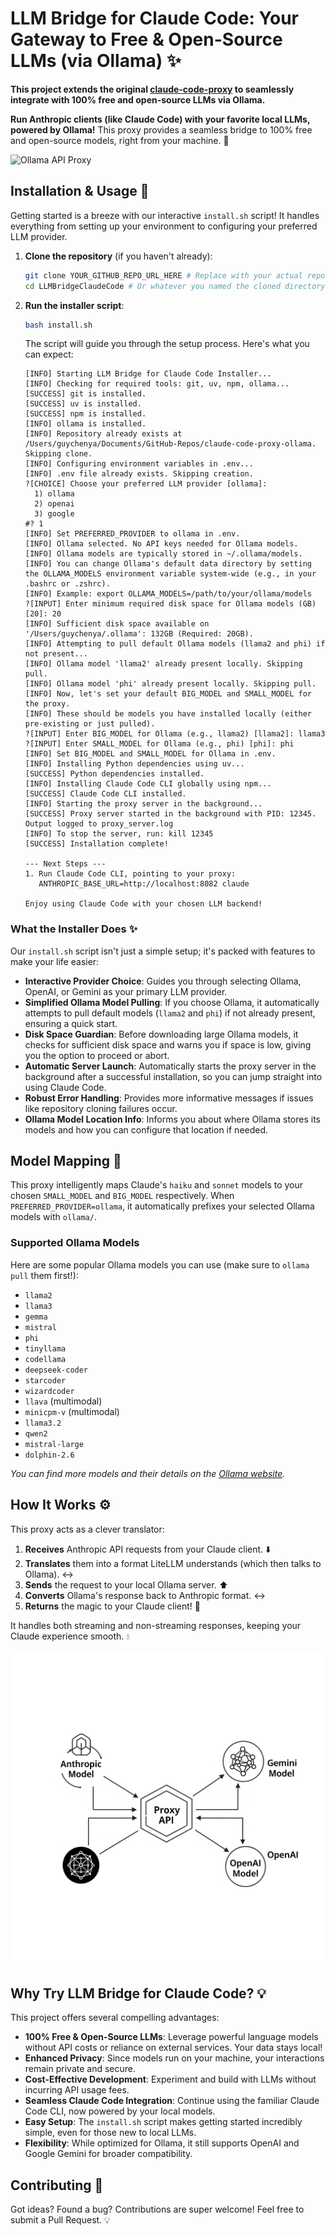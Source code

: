 # LLM Bridge for Claude Code: Your Gateway to Free & Open-Source LLMs (via Ollama) ✨

**This project extends the original [claude-code-proxy](https://github.com/1rgs/claude-code-proxy) to seamlessly integrate with 100% free and open-source LLMs via Ollama.**

**Run Anthropic clients (like Claude Code) with your favorite local LLMs, powered by Ollama!** This proxy provides a seamless bridge to 100% free and open-source models, right from your machine. 🔗


![Ollama API Proxy](ollama_proxy.png)

## Installation & Usage 🚀

Getting started is a breeze with our interactive `install.sh` script! It handles everything from setting up your environment to configuring your preferred LLM provider.

1.  **Clone the repository** (if you haven't already):
    ```bash
    git clone YOUR_GITHUB_REPO_URL_HERE # Replace with your actual repo URL
    cd LLMBridgeClaudeCode # Or whatever you named the cloned directory
    ```

2.  **Run the installer script**:
    ```bash
    bash install.sh
    ```

    The script will guide you through the setup process. Here's what you can expect:

    ```text
    [INFO] Starting LLM Bridge for Claude Code Installer...
    [INFO] Checking for required tools: git, uv, npm, ollama...
    [SUCCESS] git is installed.
    [SUCCESS] uv is installed.
    [SUCCESS] npm is installed.
    [INFO] ollama is installed.
    [INFO] Repository already exists at /Users/guychenya/Documents/GitHub-Repos/claude-code-proxy-ollama. Skipping clone.
    [INFO] Configuring environment variables in .env...
    [INFO] .env file already exists. Skipping creation.
    ?[CHOICE] Choose your preferred LLM provider [ollama]: 
      1) ollama
      2) openai
      3) google
    #? 1
    [INFO] Set PREFERRED_PROVIDER to ollama in .env.
    [INFO] Ollama selected. No API keys needed for Ollama models.
    [INFO] Ollama models are typically stored in ~/.ollama/models.
    [INFO] You can change Ollama's default data directory by setting the OLLAMA_MODELS environment variable system-wide (e.g., in your .bashrc or .zshrc).
    [INFO] Example: export OLLAMA_MODELS=/path/to/your/ollama/models
    ?[INPUT] Enter minimum required disk space for Ollama models (GB) [20]: 20
    [INFO] Sufficient disk space available on '/Users/guychenya/.ollama': 132GB (Required: 20GB).
    [INFO] Attempting to pull default Ollama models (llama2 and phi) if not present...
    [INFO] Ollama model 'llama2' already present locally. Skipping pull.
    [INFO] Ollama model 'phi' already present locally. Skipping pull.
    [INFO] Now, let's set your default BIG_MODEL and SMALL_MODEL for the proxy.
    [INFO] These should be models you have installed locally (either pre-existing or just pulled).
    ?[INPUT] Enter BIG_MODEL for Ollama (e.g., llama2) [llama2]: llama3
    ?[INPUT] Enter SMALL_MODEL for Ollama (e.g., phi) [phi]: phi
    [INFO] Set BIG_MODEL and SMALL_MODEL for Ollama in .env.
    [INFO] Installing Python dependencies using uv...
    [SUCCESS] Python dependencies installed.
    [INFO] Installing Claude Code CLI globally using npm...
    [SUCCESS] Claude Code CLI installed.
    [INFO] Starting the proxy server in the background...
    [SUCCESS] Proxy server started in the background with PID: 12345. Output logged to proxy_server.log
    [INFO] To stop the server, run: kill 12345
    [SUCCESS] Installation complete!

    --- Next Steps ---
    1. Run Claude Code CLI, pointing to your proxy:
       ANTHROPIC_BASE_URL=http://localhost:8082 claude

    Enjoy using Claude Code with your chosen LLM backend!
    ```

### What the Installer Does ✨

Our `install.sh` script isn't just a simple setup; it's packed with features to make your life easier:

-   **Interactive Provider Choice**: Guides you through selecting Ollama, OpenAI, or Gemini as your primary LLM provider.
-   **Simplified Ollama Model Pulling**: If you choose Ollama, it automatically attempts to pull default models (`llama2` and `phi`) if not already present, ensuring a quick start.
-   **Disk Space Guardian**: Before downloading large Ollama models, it checks for sufficient disk space and warns you if space is low, giving you the option to proceed or abort.
-   **Automatic Server Launch**: Automatically starts the proxy server in the background after a successful installation, so you can jump straight into using Claude Code.
-   **Robust Error Handling**: Provides more informative messages if issues like repository cloning failures occur.
-   **Ollama Model Location Info**: Informs you about where Ollama stores its models and how you can configure that location if needed.

## Model Mapping 🧭

This proxy intelligently maps Claude's `haiku` and `sonnet` models to your chosen `SMALL_MODEL` and `BIG_MODEL` respectively. When `PREFERRED_PROVIDER=ollama`, it automatically prefixes your selected Ollama models with `ollama/`.

### Supported Ollama Models

Here are some popular Ollama models you can use (make sure to `ollama pull` them first!):
-   `llama2`
-   `llama3`
-   `gemma`
-   `mistral`
-   `phi`
-   `tinyllama`
-   `codellama`
-   `deepseek-coder`
-   `starcoder`
-   `wizardcoder`
-   `llava` (multimodal)
-   `minicpm-v` (multimodal)
-   `llama3.2`
-   `qwen2`
-   `mistral-large`
-   `dolphin-2.6`

*You can find more models and their details on the [Ollama website](https://ollama.com/library).* 

## How It Works ⚙️

This proxy acts as a clever translator:

1.  **Receives** Anthropic API requests from your Claude client. ⬇️
2.  **Translates** them into a format LiteLLM understands (which then talks to Ollama). ↔️
3.  **Sends** the request to your local Ollama server. ⬆️
4.  **Converts** Ollama's response back to Anthropic format. ↔️
5.  **Returns** the magic to your Claude client! 🎉

It handles both streaming and non-streaming responses, keeping your Claude experience smooth. 💧

![Ollama Proxy Bottom](ollama_proxy_bottom.png)

## Why Try LLM Bridge for Claude Code? 💡

This project offers several compelling advantages:

-   **100% Free & Open-Source LLMs**: Leverage powerful language models without API costs or reliance on external services. Your data stays local!
-   **Enhanced Privacy**: Since models run on your machine, your interactions remain private and secure.
-   **Cost-Effective Development**: Experiment and build with LLMs without incurring API usage fees.
-   **Seamless Claude Code Integration**: Continue using the familiar Claude Code CLI, now powered by your local models.
-   **Easy Setup**: The `install.sh` script makes getting started incredibly simple, even for those new to local LLMs.
-   **Flexibility**: While optimized for Ollama, it still supports OpenAI and Google Gemini for broader compatibility.

## Contributing 💖

Got ideas? Found a bug? Contributions are super welcome! Feel free to submit a Pull Request. 💡